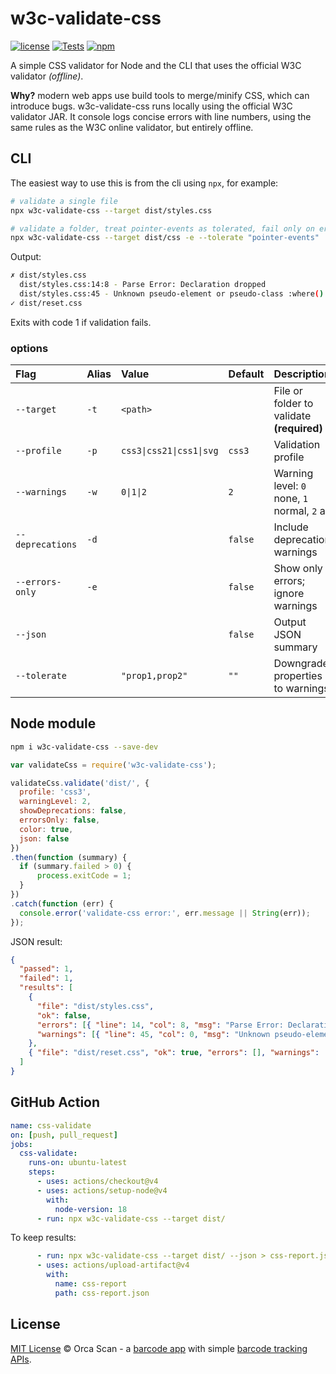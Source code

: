 # w3c-validate-css

[![license](https://img.shields.io/github/license/orca-scan/w3c-validate-css)](https://github.com/orca-scan/w3c-validate-css/blob/master/LICENSE)
[![Tests](https://github.com/orca-scan/w3c-validate-css/actions/workflows/ci.yml/badge.svg)](https://github.com/orca-scan/w3c-validate-css/actions/workflows/ci.yml)
[![npm](https://img.shields.io/npm/v/w3c-validate-css)](https://www.npmjs.com/package/w3c-validate-css)

A simple CSS validator for Node and the CLI that uses the official W3C validator _(offline)_.

**Why?** modern web apps use build tools to merge/minify CSS, which can introduce bugs. w3c-validate-css runs locally using the official W3C validator JAR. It console logs concise errors with line numbers, using the same rules as the W3C online validator, but entirely offline.

## CLI

The easiest way to use this is from the cli using `npx`, for example:

```bash
# validate a single file
npx w3c-validate-css --target dist/styles.css

# validate a folder, treat pointer-events as tolerated, fail only on errors
npx w3c-validate-css --target dist/css -e --tolerate "pointer-events"
```

Output:

```bash
✗ dist/styles.css
  dist/styles.css:14:8 - Parse Error: Declaration dropped
  dist/styles.css:45 - Unknown pseudo-element or pseudo-class :where()
✓ dist/reset.css
```

Exits with code 1 if validation fails.

### options

Flag             | Alias | Value                    | Default | Description
:----------------|:------|:-------------------------|:--------|:--------------------------------------------------
`--target`       | `-t`  | `<path>`                 |         | File or folder to validate **(required)**
`--profile`      | `-p`  | `css3\|css21\|css1\|svg` | `css3`  | Validation profile
`--warnings`     | `-w`  | `0\|1\|2`                | `2`     | Warning level: `0` none, `1` normal, `2` all
`--deprecations` | `-d`  |                          | `false` | Include deprecation warnings
`--errors-only`  | `-e`  |                          | `false` | Show only errors; ignore warnings
`--json`         |       |                          | `false` | Output JSON summary
`--tolerate`     |       | `"prop1,prop2"`          | `""`    | Downgrade properties to warnings

## Node module

```bash
npm i w3c-validate-css --save-dev
```

```js
var validateCss = require('w3c-validate-css');

validateCss.validate('dist/', {
  profile: 'css3',
  warningLevel: 2,
  showDeprecations: false,
  errorsOnly: false,
  color: true,
  json: false
})
.then(function (summary) {
  if (summary.failed > 0) {
      process.exitCode = 1;
  }
})
.catch(function (err) {
  console.error('validate-css error:', err.message || String(err));
});
```

JSON result:

```json
{
  "passed": 1,
  "failed": 1,
  "results": [
    {
      "file": "dist/styles.css",
      "ok": false,
      "errors": [{ "line": 14, "col": 8, "msg": "Parse Error: Declaration dropped" }],
      "warnings": [{ "line": 45, "col": 0, "msg": "Unknown pseudo-element or pseudo-class :where()" }]
    },
    { "file": "dist/reset.css", "ok": true, "errors": [], "warnings": [] }
  ]
}
```

## GitHub Action

```yaml
name: css-validate
on: [push, pull_request]
jobs:
  css-validate:
    runs-on: ubuntu-latest
    steps:
      - uses: actions/checkout@v4
      - uses: actions/setup-node@v4
        with:
          node-version: 18
      - run: npx w3c-validate-css --target dist/
```

To keep results:

```yaml
      - run: npx w3c-validate-css --target dist/ --json > css-report.json
      - uses: actions/upload-artifact@v4
        with:
          name: css-report
          path: css-report.json
```

## License

[MIT License](LICENSE) © Orca Scan - a [barcode app](https://orcascan.com) with simple [barcode tracking APIs](https://orcascan.com/guides?tag=for-developers).
